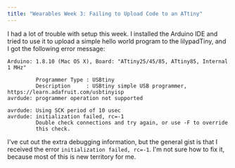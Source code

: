 ```yaml
---
title: "Wearables Week 3: Failing to Upload Code to an ATtiny"
---
```

I had a lot of trouble with setup this week. I installed the Arduino IDE and tried
to use it to upload a simple hello world program to the lilypadTiny, and I got the
following error message:

```
Arduino: 1.8.10 (Mac OS X), Board: "ATtiny25/45/85, ATtiny85, Internal 1 MHz"

         Programmer Type : USBtiny
         Description     : USBtiny simple USB programmer, https://learn.adafruit.com/usbtinyisp
avrdude: programmer operation not supported

avrdude: Using SCK period of 10 usec
avrdude: initialization failed, rc=-1
         Double check connections and try again, or use -F to override
         this check.
```

I've cut out the extra debugging information, but the general gist is that I received
the error `initialization failed, rc=-1`. I'm not sure how to fix it, because most
of this is new territory for me.

